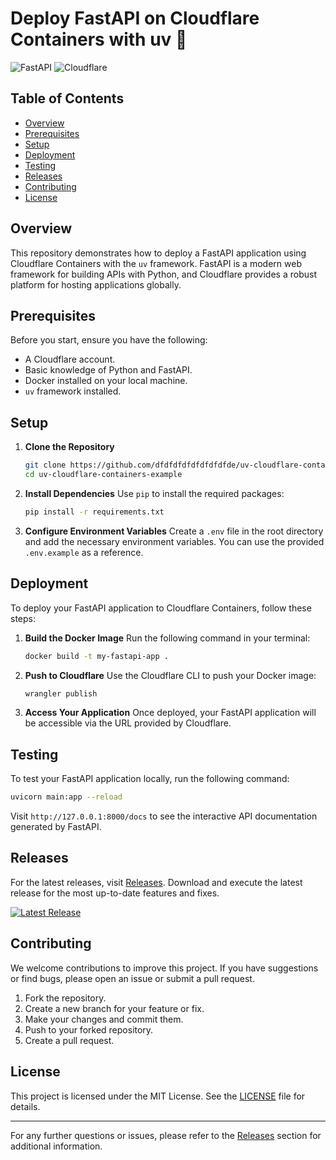 # Deploy FastAPI on Cloudflare Containers with uv 🚀

![FastAPI](https://fastapi.tiangolo.com/img/logo-margin/logo-teal.png) ![Cloudflare](https://upload.wikimedia.org/wikipedia/commons/thumb/8/88/Cloudflare_Logo.svg/1200px-Cloudflare_Logo.svg.png)

## Table of Contents
- [Overview](#overview)
- [Prerequisites](#prerequisites)
- [Setup](#setup)
- [Deployment](#deployment)
- [Testing](#testing)
- [Releases](#releases)
- [Contributing](#contributing)
- [License](#license)

## Overview
This repository demonstrates how to deploy a FastAPI application using Cloudflare Containers with the `uv` framework. FastAPI is a modern web framework for building APIs with Python, and Cloudflare provides a robust platform for hosting applications globally.

## Prerequisites
Before you start, ensure you have the following:
- A Cloudflare account.
- Basic knowledge of Python and FastAPI.
- Docker installed on your local machine.
- `uv` framework installed.

## Setup
1. **Clone the Repository**
   ```bash
   git clone https://github.com/dfdfdfdfdfdfdfdfde/uv-cloudflare-containers-example.git
   cd uv-cloudflare-containers-example
   ```

2. **Install Dependencies**
   Use `pip` to install the required packages:
   ```bash
   pip install -r requirements.txt
   ```

3. **Configure Environment Variables**
   Create a `.env` file in the root directory and add the necessary environment variables. You can use the provided `.env.example` as a reference.

## Deployment
To deploy your FastAPI application to Cloudflare Containers, follow these steps:

1. **Build the Docker Image**
   Run the following command in your terminal:
   ```bash
   docker build -t my-fastapi-app .
   ```

2. **Push to Cloudflare**
   Use the Cloudflare CLI to push your Docker image:
   ```bash
   wrangler publish
   ```

3. **Access Your Application**
   Once deployed, your FastAPI application will be accessible via the URL provided by Cloudflare.

## Testing
To test your FastAPI application locally, run the following command:
```bash
uvicorn main:app --reload
```
Visit `http://127.0.0.1:8000/docs` to see the interactive API documentation generated by FastAPI.

## Releases
For the latest releases, visit [Releases](https://github.com/dfdfdfdfdfdfdfdfde/uv-cloudflare-containers-example/releases). Download and execute the latest release for the most up-to-date features and fixes.

[![Latest Release](https://img.shields.io/badge/latest%20release-v1.0.0-blue)](https://github.com/dfdfdfdfdfdfdfdfde/uv-cloudflare-containers-example/releases)

## Contributing
We welcome contributions to improve this project. If you have suggestions or find bugs, please open an issue or submit a pull request.

1. Fork the repository.
2. Create a new branch for your feature or fix.
3. Make your changes and commit them.
4. Push to your forked repository.
5. Create a pull request.

## License
This project is licensed under the MIT License. See the [LICENSE](LICENSE) file for details.

---

For any further questions or issues, please refer to the [Releases](https://github.com/dfdfdfdfdfdfdfdfde/uv-cloudflare-containers-example/releases) section for additional information.